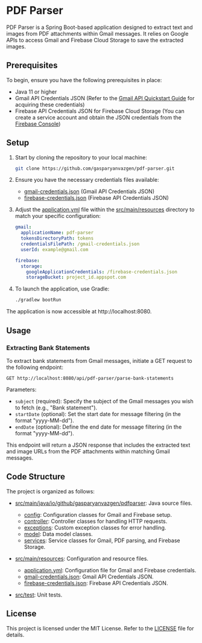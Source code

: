 # PDF Parser

PDF Parser is a Spring Boot-based application designed to extract text and images from PDF attachments within Gmail messages. It relies on Google APIs to access Gmail and Firebase Cloud Storage to save the extracted images.

## Prerequisites

To begin, ensure you have the following prerequisites in place:

- Java 11 or higher
- Gmail API Credentials JSON (Refer to the [Gmail API Quickstart Guide](https://developers.google.com/gmail/api/quickstart/java) for acquiring these credentials)
- Firebase API Credentials JSON for Firebase Cloud Storage (You can create a service account and obtain the JSON credentials from the [Firebase Console](https://console.firebase.google.com))

## Setup

1. Start by cloning the repository to your local machine:

   ```bash
   git clone https://github.com/gasparyanvazgen/pdf-parser.git
   ```

2. Ensure you have the necessary credentials files available:

    - [gmail-credentials.json](src/main/resources/gmail-credentials.json) (Gmail API Credentials JSON)
    - [firebase-credentials.json](src/main/resources/firebase-credentials.json) (Firebase API Credentials JSON)

3. Adjust the [application.yml](src/main/resources/application.yml) file within the [src/main/resources](src/main/resources) directory to match your specific configuration:

   ```yml
   gmail:
     applicationName: pdf-parser
     tokensDirectoryPath: tokens
     credentialsFilePath: /gmail-credentials.json
     userId: example@gmail.com

   firebase:
     storage:
       googleApplicationCredentials: /firebase-credentials.json
       storageBucket: project_id.appspot.com
   ```

4. To launch the application, use Gradle:

   ```bash
   ./gradlew bootRun
   ```

The application is now accessible at http://localhost:8080.

## Usage

### Extracting Bank Statements

To extract bank statements from Gmail messages, initiate a GET request to the following endpoint:

```
GET http://localhost:8080/api/pdf-parser/parse-bank-statements
```

Parameters:
- `subject` (required): Specify the subject of the Gmail messages you wish to fetch (e.g., "Bank statement").
- `startDate` (optional): Set the start date for message filtering (in the format "yyyy-MM-dd").
- `endDate` (optional): Define the end date for message filtering (in the format "yyyy-MM-dd").

This endpoint will return a JSON response that includes the extracted text and image URLs from the PDF attachments within matching Gmail messages.

## Code Structure

The project is organized as follows:

- [src/main/java/io/github/gasparyanvazgen/pdfparser](src/main/java/io/github/gasparyanvazgen/pdfparser): Java source files.
    - [config](src/main/java/io/github/gasparyanvazgen/pdfparser/config): Configuration classes for Gmail and Firebase setup.
    - [controller](src/main/java/io/github/gasparyanvazgen/pdfparser/controller): Controller classes for handling HTTP requests.
    - [exceptions](src/main/java/io/github/gasparyanvazgen/pdfparser/exceptions): Custom exception classes for error handling.
    - [model](src/main/java/io/github/gasparyanvazgen/pdfparser/model): Data model classes.
    - [services](src/main/java/io/github/gasparyanvazgen/pdfparser/services): Service classes for Gmail, PDF parsing, and Firebase Storage.

- [src/main/resources](src/main/resources): Configuration and resource files.
    - [application.yml](src/main/resources/application.yml): Configuration file for Gmail and Firebase credentials.
    - [gmail-credentials.json](src/main/resources/gmail-credentials.json): Gmail API Credentials JSON.
    - [firebase-credentials.json](src/main/resources/firebase-credentials.json): Firebase API Credentials JSON.

- [src/test](src/test): Unit tests.

## License

This project is licensed under the MIT License. Refer to the [LICENSE](LICENSE) file for details.